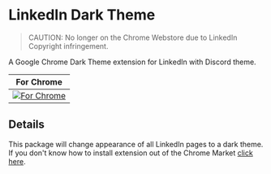 # LinkedIn Dark Theme

> CAUTION: No longer on the Chrome Webstore due to LinkedIn Copyright infringement.

A Google Chrome Dark Theme extension for LinkedIn with Discord theme.

| For Chrome                                                                                                                                                                                                                                                                             |
| -------------------------------------------------------------------------------------------------------------------------------------------------------------------------------------------------------------------------------------------------------------------------------------- |
| [![For Chrome](https://camo.githubusercontent.com/346cf4e2b2deac9947a76b6b0fbdb8d36b72058f/68747470733a2f2f692e696d6775722e636f6d2f305a773447714b2e706e67)](https://chrome.google.com/webstore/detail/linkedin-dark-theme/mgolojlgggdmlhjhmniimibampepipnn?utm_source=chrome-ntp-icon) |

## Details

This package will change appearance of all LinkedIn pages to a dark theme.
If you don't know how to install extension out of the Chrome Market [click here](https://www.howtogeek.com/120743/how-to-install-extensions-from-outside-the-chrome-web-store/#:~:text=To%20install%20an%20extension%20manually,Extensions%20and%20apps%20have%20the%20.).
